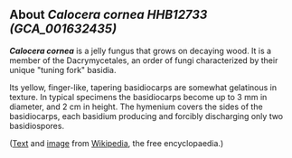 About *Calocera cornea HHB12733 (GCA\_001632435)* 
-------------------------------------------------



***Calocera cornea*** is a jelly fungus that grows on decaying wood. It
is a member of the Dacrymycetales, an order of fungi characterized by
their unique \"tuning fork\" basidia.

Its yellow, finger-like, tapering basidiocarps are somewhat gelatinous
in texture. In typical specimens the basidiocarps become up to 3 mm in
diameter, and 2 cm in height. The hymenium covers the sides of the
basidiocarps, each basidium producing and forcibly discharging only two
basidiospores.

([Text](http://en.wikipedia.org/wiki/Calocera_cornea) and
[image](https://commons.wikimedia.org/wiki/File:Calocera_cornea_38121.jpg)
from [Wikipedia](http://en.wikipedia.org/), the free encyclopaedia.)
